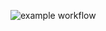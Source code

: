 ![example workflow](https://github.com/troywith77-playground/cra-github-actions/actions/workflows/ci.yml/badge.svg)
